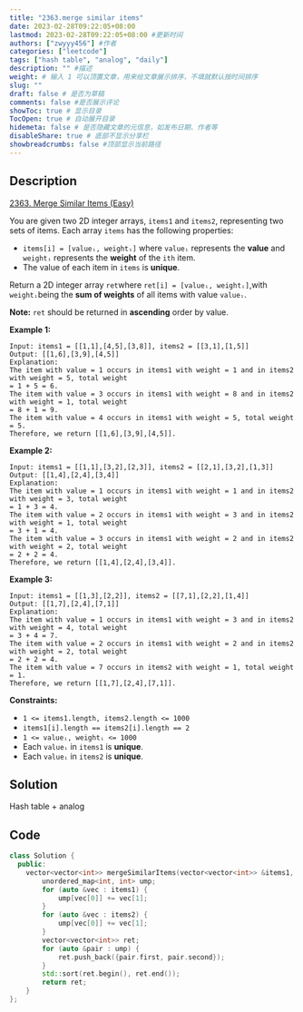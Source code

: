 ```yaml
---
title: "2363.merge similar items"
date: 2023-02-28T09:22:05+08:00
lastmod: 2023-02-28T09:22:05+08:00 #更新时间
authors: ["zwyyy456"] #作者
categories: ["leetcode"]
tags: ["hash table", "analog", "daily"]
description: "" #描述
weight: # 输入 1 可以顶置文章，用来给文章展示排序，不填就默认按时间排序
slug: ""
draft: false # 是否为草稿
comments: false #是否展示评论
showToc: true # 显示目录
TocOpen: true # 自动展开目录
hidemeta: false # 是否隐藏文章的元信息，如发布日期、作者等
disableShare: true # 底部不显示分享栏
showbreadcrumbs: false #顶部显示当前路径
---
```

## Description
[2363. Merge Similar Items (Easy)](https://leetcode.com/problems/merge-similar-items/)

You are given two 2D integer arrays, `items1` and `items2`, representing two sets of items. Each
array `items` has the following properties:

- `items[i] = [valueᵢ, weightᵢ]` where `valueᵢ` represents the **value** and `weightᵢ` represents
the **weight** of the `ith` item.
- The value of each item in `items` is **unique**.

Return a 2D integer array `ret`where `ret[i] = [valueᵢ, weightᵢ]`,with `weightᵢ`being the **sum of
weights** of all items with value `valueᵢ`.

**Note:** `ret` should be returned in **ascending** order by value.

**Example 1:**

```
Input: items1 = [[1,1],[4,5],[3,8]], items2 = [[3,1],[1,5]]
Output: [[1,6],[3,9],[4,5]]
Explanation:
The item with value = 1 occurs in items1 with weight = 1 and in items2 with weight = 5, total weight
= 1 + 5 = 6.
The item with value = 3 occurs in items1 with weight = 8 and in items2 with weight = 1, total weight
= 8 + 1 = 9.
The item with value = 4 occurs in items1 with weight = 5, total weight = 5.
Therefore, we return [[1,6],[3,9],[4,5]].

```

**Example 2:**

```
Input: items1 = [[1,1],[3,2],[2,3]], items2 = [[2,1],[3,2],[1,3]]
Output: [[1,4],[2,4],[3,4]]
Explanation:
The item with value = 1 occurs in items1 with weight = 1 and in items2 with weight = 3, total weight
= 1 + 3 = 4.
The item with value = 2 occurs in items1 with weight = 3 and in items2 with weight = 1, total weight
= 3 + 1 = 4.
The item with value = 3 occurs in items1 with weight = 2 and in items2 with weight = 2, total weight
= 2 + 2 = 4.
Therefore, we return [[1,4],[2,4],[3,4]].
```

**Example 3:**

```
Input: items1 = [[1,3],[2,2]], items2 = [[7,1],[2,2],[1,4]]
Output: [[1,7],[2,4],[7,1]]
Explanation:
The item with value = 1 occurs in items1 with weight = 3 and in items2 with weight = 4, total weight
= 3 + 4 = 7.
The item with value = 2 occurs in items1 with weight = 2 and in items2 with weight = 2, total weight
= 2 + 2 = 4.
The item with value = 7 occurs in items2 with weight = 1, total weight = 1.
Therefore, we return [[1,7],[2,4],[7,1]].

```

**Constraints:**

- `1 <= items1.length, items2.length <= 1000`
- `items1[i].length == items2[i].length == 2`
- `1 <= valueᵢ, weightᵢ <= 1000`
- Each `valueᵢ` in `items1` is **unique**.
- Each `valueᵢ` in `items2` is **unique**.

## Solution
Hash table + analog

## Code
```cpp
class Solution {
  public:
    vector<vector<int>> mergeSimilarItems(vector<vector<int>> &items1, vector<vector<int>> &items2) {
        unordered_map<int, int> ump;
        for (auto &vec : items1) {
            ump[vec[0]] += vec[1];
        }
        for (auto &vec : items2) {
            ump[vec[0]] += vec[1];
        }
        vector<vector<int>> ret;
        for (auto &pair : ump) {
            ret.push_back({pair.first, pair.second});
        }
        std::sort(ret.begin(), ret.end());
        return ret;
    }
};
```